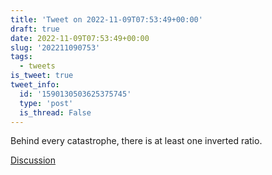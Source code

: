 ```yaml
---
title: 'Tweet on 2022-11-09T07:53:49+00:00'
draft: true
date: 2022-11-09T07:53:49+00:00
slug: '202211090753'
tags:
  - tweets
is_tweet: true
tweet_info:
  id: '1590130503625375745'
  type: 'post'
  is_thread: False
---
```




Behind every catastrophe, there is at least one inverted ratio.

[Discussion](https://x.com/sytelus/status/1590130503625375745)
